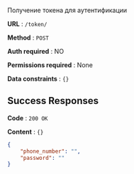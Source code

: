 Получение токена для аутентификации

**URL** : `/token/`

**Method** : `POST`

**Auth required** : NO

**Permissions required** : None

**Data constraints** : `{}`

## Success Responses

**Code** : `200 OK`

**Content** : `{}`

```json
{
    "phone_number": "",
    "password": ""
}
```